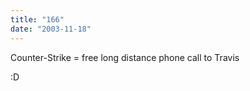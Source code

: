 ```yaml
---
title: "166"
date: "2003-11-18"
---
```


Counter-Strike = free long distance phone call to Travis

:D
